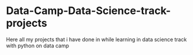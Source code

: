 # Data-Camp-Data-Science-track-projects
Here all  my projects that i have done in while learning in data science track  with python on data camp 
